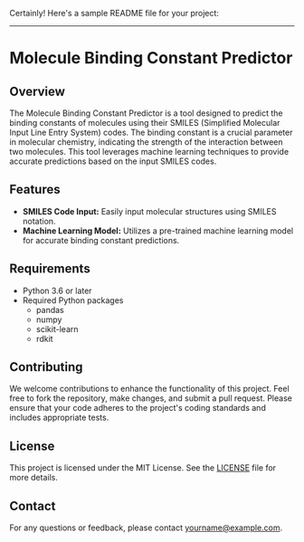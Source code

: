 Certainly! Here's a sample README file for your project:

---

# Molecule Binding Constant Predictor

## Overview
The Molecule Binding Constant Predictor is a tool designed to predict the binding constants of molecules using their SMILES (Simplified Molecular Input Line Entry System) codes. The binding constant is a crucial parameter in molecular chemistry, indicating the strength of the interaction between two molecules. This tool leverages machine learning techniques to provide accurate predictions based on the input SMILES codes.

## Features
- **SMILES Code Input:** Easily input molecular structures using SMILES notation.
- **Machine Learning Model:** Utilizes a pre-trained machine learning model for accurate binding constant predictions.

## Requirements
- Python 3.6 or later
- Required Python packages 
  - pandas
  - numpy
  - scikit-learn
  - rdkit

## Contributing
We welcome contributions to enhance the functionality of this project. Feel free to fork the repository, make changes, and submit a pull request. Please ensure that your code adheres to the project's coding standards and includes appropriate tests.

## License
This project is licensed under the MIT License. See the [LICENSE](LICENSE) file for more details.

## Contact
For any questions or feedback, please contact [yourname@example.com](mailto:yourname@example.com).
